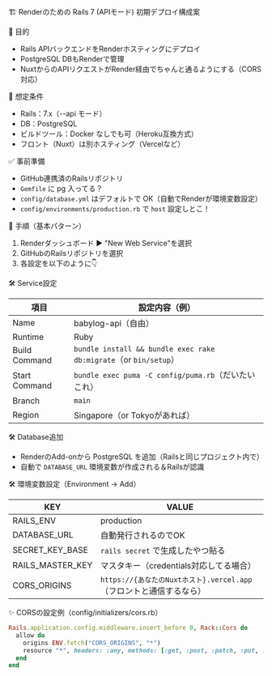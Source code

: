 🏗 Renderのための Rails 7 (APIモード) 初期デプロイ構成案

🎯 目的

- Rails APIバックエンドをRenderホスティングにデプロイ
- PostgreSQL DBもRenderで管理
- NuxtからのAPIリクエストがRender経由でちゃんと通るようにする（CORS対応）

🎁 想定条件

- Rails：7.x（--api モード）
- DB：PostgreSQL
- ビルドツール：Docker なしでも可（Heroku互換方式）
- フロント（Nuxt）は別ホスティング（Vercelなど）

✅ 事前準備

- GitHub連携済のRailsリポジトリ
- `Gemfile` に pg 入ってる？
- `config/database.yml` はデフォルトで OK（自動でRenderが環境変数設定）
- `config/environments/production.rb` で `host` 設定しとこ！

📝 手順（基本パターン）

1. Renderダッシュボード ▶️ "New Web Service"を選択
2. GitHubのRailsリポジトリを選択
3. 各設定を以下のように👇

🛠 Service設定

| 項目               | 設定内容（例）                  |
|--------------------|-------------------------------|
| Name              | babylog-api（自由）            |
| Runtime           | Ruby                           |
| Build Command     | `bundle install && bundle exec rake db:migrate`（or `bin/setup`）|
| Start Command     | `bundle exec puma -C config/puma.rb`（だいたいこれ） |
| Branch            | `main`                         |
| Region            | Singapore（or Tokyoがあれば） |

🛠 Database追加

- RenderのAdd-onから PostgreSQL を追加（Railsと同じプロジェクト内で）
- 自動で `DATABASE_URL` 環境変数が作成される＆Railsが認識

🛠 環境変数設定（Environment → Add）

| KEY              | VALUE                                                                 |
|------------------|------------------------------------------------------------------------|
| RAILS_ENV        | production                                                             |
| DATABASE_URL     | 自動発行されるのでOK                                                  |
| SECRET_KEY_BASE  | `rails secret` で生成したやつ貼る                                     |
| RAILS_MASTER_KEY | マスタキー（credentials対応してる場合）                              |
| CORS_ORIGINS     | `https://{あなたのNuxtホスト}.vercel.app` （フロントと通信するなら） |

✨ CORSの設定例（config/initializers/cors.rb）

```rb
Rails.application.config.middleware.insert_before 0, Rack::Cors do
  allow do
    origins ENV.fetch("CORS_ORIGINS", "*")
    resource "*", headers: :any, methods: [:get, :post, :patch, :put, :delete, :options]
  end
end
